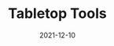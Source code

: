 ---
layout: project
type: project
published: true
image: images/project/tabletop/pts1.png
title: Tabletop Tools
permalink: projects/tabletop
date: 2021-12-10
labels:
  - ICS 466
  - Android Studio
  - Mobile App
  - Group Project 
summary: Group project for ICS 466. We developed an Android app aims to incorporate essential and customizable game tools like dice roll, coin flip, and spinner. The all also have points tracking feature. 
projecturl: https://github.com/tabletop-tool/tabletop-tools-android
---